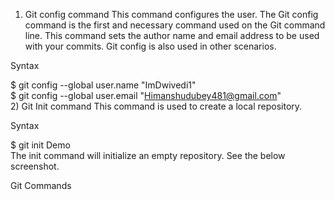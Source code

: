 1) Git config command
This command configures the user. The Git config command is the first and necessary command used on the Git command line. This command sets the author name and email address to be used with your commits. Git config is also used in other scenarios.

Syntax

$ git config --global user.name "ImDwivedi1"  
$ git config --global user.email "Himanshudubey481@gmail.com"  
2) Git Init command
This command is used to create a local repository.

Syntax

$ git init Demo  
The init command will initialize an empty repository. See the below screenshot.

Git Commands
